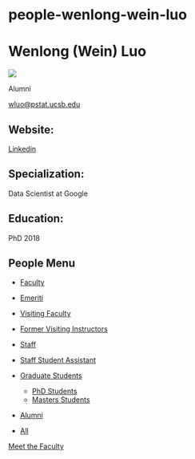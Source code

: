 # people-wenlong-wein-luo

# Wenlong (Wein) Luo

![](https://www.pstat.ucsb.edu/sites/default/files/styles/people_node/public/people/photo/Wen%20Long%20Luo%20Wein.jpg?itok=JSgCU7hj)

Alumni

[wluo@pstat.ucsb.edu](mailto:wluo@pstat.ucsb.edu)

## Website:

[Linkedin](https://www.linkedin.com/in/wenlong-luo-505b1267/)

## Specialization:

Data Scientist at Google

## Education:

PhD 2018

## People Menu

- [Faculty](/people/academic "Faculty")
- [Emeriti](/people/emeriti "Emeriti")
- [Visiting Faculty](/people/visiting "Visiting Faculty")
- [Former Visiting Instructors](/people/lecturer "Former Visiting Instructors")
- [Staff](/people/staff)
- [Staff Student Assistant](/people/researcher "Staff Student Assistant")
- [Graduate Students](/people/student "Graduate Students")
  
  - [PhD Students](/people/student/phd "PhD Students")
  - [Masters Students](/people/student/masters "Masters Students")
- [Alumni](/people/alumni)
- [All](/people/all)

[Meet the Faculty](/people/meet-the-faculty)